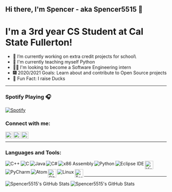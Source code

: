 ## Hi there, I'm Spencer - aka Spencer5515 👋

# I'm a 3rd year CS Student at Cal State Fullerton!

- 🔭 I’m currently working on extra credit projects for school\
- 🌾 I'm currently teaching myself Python
- 👨‍💻 I'm looking to become a Software Engineering intern
- 🎆 2020/2021 Goals: Learn about and contribute to Open Source projects
- 🦆 Fun Fact: I raise Ducks

---

### Spotify Playing 🎧
[![Spotify](https://novatorem-git-master.spencer5515.vercel.app/api/spotify)](https://open.spotify.com/user/frostieboy55)

### Connect with me:

[<img align="left" alt="Spencer5515 | LinkedIn" width="22px" src="https://cdn.jsdelivr.net/npm/simple-icons@v3/icons/linkedin.svg" />][linkedin]
[<img align="left" alt="Spencer5515 | Unsplash" width= "22px" src="https://cdn.jsdelivr.net/npm/simple-icons@3.8.0/icons/unsplash.svg" />][Unsplash]
[<img align="left" alt="Spencer5515 | Instagram" width="22px" src="https://cdn.jsdelivr.net/npm/simple-icons@v3/icons/instagram.svg" />][instagram]

<br />

---

### Languages and Tools:

<img align="left" alt="C++" wdith="26px" src="https://img.icons8.com/color/32/000000/c-plus-plus-logo.png" />
<img align="left" alt="C" wdith="26px" src="https://img.icons8.com/color/32/000000/c-programming.png" />
<img align="left" alt="Java" wdith="26px" src="https://icons.iconarchive.com/icons/dakirby309/simply-styled/32/Java-icon.png" />
<img align="left" alt="C#" wdith="26px" src="https://img.icons8.com/color/32/000000/c-sharp-logo.png" />
<img align="left" alt="x86 Assembly" wdith="26px" src="https://img.icons8.com/office/32/000000/Assembly-Lines.png" />
<img align="left" alt="Python" wdith="26px" src="https://img.icons8.com/color/32/000000/python.png" />
<img align="left" alt="Eclipse IDE" wdith="26px" src="https://icons.iconarchive.com/icons/papirus-team/papirus-apps/32/eclipse-icon.png" />
<img align="left" alt="Visual Studio Code" width="26px" src="https://img.icons8.com/fluent/40/000000/visual-studio-code-2019.png" />
<img align="left" alt="PyCharm" wdith="26px" src="https://icons.iconarchive.com/icons/papirus-team/papirus-apps/32/pycharm-icon.png" />
<img align="left" alt="Atom" wdith="26px" src="https://icons.iconarchive.com/icons/papirus-team/papirus-apps/32/atom-icon.png" />
<img align="left" alt="GitHub" width="26px" src="https://cdn.jsdelivr.net/npm/simple-icons@3.8.0/icons/github.svg" />
<img align="left" alt="Linux" wdith="26px" src="https://icons.iconarchive.com/icons/dakirby309/simply-styled/32/OS-Linux-icon.png" />
<img align="left" alt="Terminal" width="26px" src="https://icons.iconarchive.com/icons/osullivanluke/orb-os-x/64/Terminal-icon.png" />

<br />
<br />

---

<img align="left" alt="Spencer5515's GitHub Stats" src="https://github-readme-stats.vercel.app/api?username=Spencer5515&show_icons=true*hide_border=true" />
<img align="left" alt="Spencer5515's GitHub Stats" src="https://github-readme-stats.vercel.app/api/top-langs/?username=Spencer5515&show_icons=true*hide_border=true" />


[instagram]: https://instagram.com/spencer.demera
[Unsplash]: https://unsplash.com/@spencer_demera
[linkedin]: https://www.linkedin.com/in/spencer-demera-939527199/
